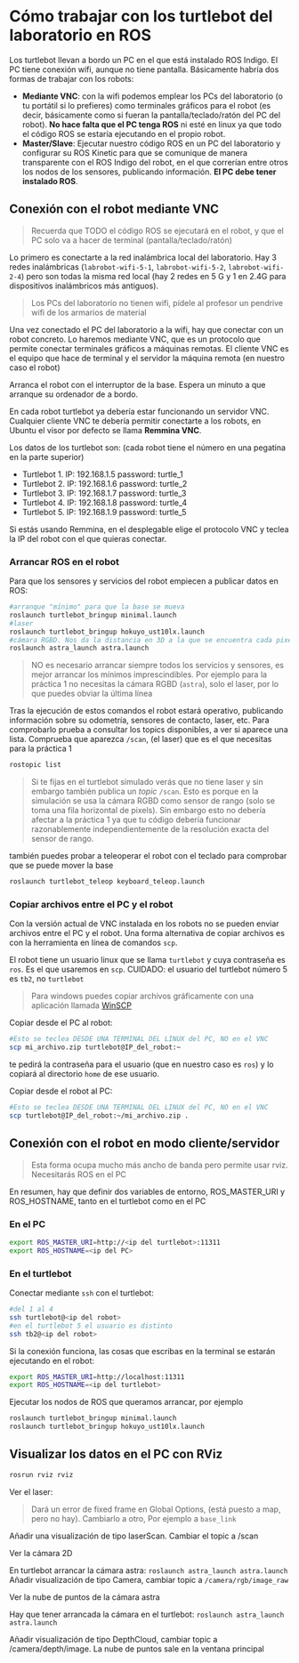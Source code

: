 # Cómo trabajar con los turtlebot del laboratorio en ROS

Los turtlebot llevan a bordo un PC en el que está instalado ROS Indigo. El PC tiene conexión wifi, aunque no tiene pantalla. Básicamente habría dos formas de trabajar con los robots:

- **Mediante VNC**: con la wifi podemos emplear los PCs del laboratorio (o tu portátil si lo prefieres) como terminales gráficos para el robot (es decir, básicamente como si fueran la pantalla/teclado/ratón del PC del robot). **No hace falta que el PC tenga ROS** ni esté en linux ya que todo el código ROS se estaría ejecutando en el propio robot.
- **Master/Slave**: Ejecutar nuestro código ROS en un PC del laboratorio y configurar su ROS Kinetic para que se comunique de manera transparente con el ROS Indigo del robot, en el que correrían entre otros los nodos de los sensores, publicando información. **El PC debe tener instalado ROS**.

## Conexión con el robot mediante VNC

> Recuerda que TODO el código ROS se ejecutará en el robot, y que el PC solo va a hacer de terminal (pantalla/teclado/ratón)

Lo primero es conectarte a la red inalámbrica local del laboratorio. Hay 3 redes inalámbricas (`labrobot-wifi-5-1`, `labrobot-wifi-5-2`, `labrobot-wifi-2-4`) pero son todas la misma red local (hay 2 redes en 5 G y 1 en 2.4G para dispositivos inalámbricos más antiguos).

> Los PCs del laboratorio no tienen wifi, pídele al profesor un pendrive wifi de los armarios de material 
 
Una vez conectado el PC del laboratorio a la wifi, hay que conectar con un robot concreto. Lo haremos mediante VNC, que es un protocolo que permite conectar terminales gráficos a máquinas remotas. El cliente VNC es el equipo que hace de terminal y el servidor la máquina remota (en nuestro caso el robot)

Arranca el robot con el interruptor de la base. Espera un minuto a que arranque su ordenador de a bordo.

En cada robot turtlebot ya debería estar funcionando un servidor VNC. Cualquier cliente VNC te debería permitir conectarte a los robots, en Ubuntu el visor por defecto se llama **Remmina VNC**.

Los datos de los turtlebot son: (cada robot tiene el número en una pegatina en la parte superior)

- Turtlebot 1. IP: 192.168.1.5 password: turtle_1 
- Turtlebot 2. IP: 192.168.1.6 password: turtle_2 
- Turtlebot 3. IP: 192.168.1.7 password: turtle_3 
- Turtlebot 4. IP: 192.168.1.8 password: turtle_4
- Turtlebot 5. IP: 192.168.1.9 password: turtle_5

Si estás usando Remmina, en el desplegable elige el protocolo VNC y teclea la IP del robot con el que quieras conectar. 

### Arrancar ROS en el robot

Para que los sensores y servicios del robot empiecen a publicar datos en ROS:

```bash
#arranque "mínimo" para que la base se mueva
roslaunch turtlebot_bringup minimal.launch
#laser
roslaunch turtlebot_bringup hokuyo_ust10lx.launch
#cámara RGBD. Nos da la distancia en 3D a la que se encuentra cada pixel de la imagen
roslaunch astra_launch astra.launch
```

> NO es necesario arrancar siempre todos los servicios y sensores, es mejor arrancar los mínimos imprescindibles. Por ejemplo para la práctica 1 no necesitas la cámara RGBD (`astra`), solo el laser, por lo que puedes obviar la última línea

Tras la ejecución de estos comandos el robot estará operativo, publicando información sobre su odometría, sensores de contacto, laser, etc. Para comprobarlo prueba a consultar los topics disponibles, a ver si aparece una lista. Comprueba que aparezca `/scan`, (el laser) que es el que necesitas para la práctica 1

```bash
rostopic list
```
> Si te fijas en el turtlebot simulado verás que no tiene laser y sin embargo también publica un *topic* `/scan`. Esto es porque en la simulación se usa la cámara RGBD como sensor de rango (solo se toma una fila horizontal de pixels). Sin embargo esto no debería afectar a la práctica 1 ya que tu código debería funcionar razonablemente independientemente de la resolución exacta del sensor de rango.

también puedes probar a teleoperar el robot con el teclado para comprobar que se puede mover la base

```bash
roslaunch turtlebot_teleop keyboard_teleop.launch
```

### Copiar archivos entre el PC y el robot

Con la versión actual de VNC instalada en los robots no se pueden enviar archivos entre el PC y el robot. Una forma alternativa de copiar archivos es con la herramienta en línea de comandos `scp`.

El robot tiene un usuario linux que se llama `turtlebot` y cuya contraseña es `ros`. Es el que usaremos en `scp`. CUIDADO: el usuario del turtlebot número 5 es `tb2`, no `turtlebot`

> Para windows puedes copiar archivos gráficamente con una aplicación llamada [WinSCP](https://winscp.net/eng/docs/lang:es)

Copiar desde el PC al robot:

```bash
#Esto se teclea DESDE UNA TERMINAL DEL LINUX del PC, NO en el VNC
scp mi_archivo.zip turtlebot@IP_del_robot:~
```

te pedirá la contraseña para el usuario (que en nuestro caso es `ros`) y lo copiará al directorio `home` de ese usuario.

Copiar desde el robot al PC:

```bash
#Esto se teclea DESDE UNA TERMINAL DEL LINUX del PC, NO en el VNC
scp turtlebot@IP_del_robot:~/mi_archivo.zip .
```
## Conexión con el robot en modo cliente/servidor

> Esta forma ocupa mucho más ancho de banda pero permite usar rviz. Necesitarás ROS en el PC

En resumen, hay que definir dos variables de entorno, ROS_MASTER_URI y ROS_HOSTNAME, tanto en el turtlebot como en el PC

### En el PC

```bash
export ROS_MASTER_URI=http://<ip del turtlebot>:11311
export ROS_HOSTNAME=<ip del PC>
```
### En el turtlebot

Conectar mediante `ssh` con el turtlebot:

```bash
#del 1 al 4
ssh turtlebot@<ip del robot>
#en el turtlebot 5 el usuario es distinto
ssh tb2@<ip del robot>
```
Si la conexión funciona, las cosas que escribas en la terminal se estarán ejecutando en el robot:

```bash
export ROS_MASTER_URI=http://localhost:11311
export ROS_HOSTNAME=<ip del turtlebot>
```
Ejecutar los nodos de ROS que queramos arrancar, por ejemplo

```bash
roslaunch turtlebot_bringup minimal.launch
roslaunch turtlebot_bringup hokuyo_ust10lx.launch
```

## Visualizar los datos en el PC con RViz

```bash
rosrun rviz rviz
```

Ver el laser:

> Dará un error de fixed frame en Global Options,  (está puesto a map, pero no hay). Cambiarlo a otro, Por ejemplo a `base_link`

Añadir una visualización de tipo laserScan. Cambiar el topic a /scan

Ver la cámara 2D

En turtlebot arrancar la cámara astra: `roslaunch astra_launch astra.launch`
Añadir visualización de tipo Camera, cambiar topic a `/camera/rgb/image_raw`

Ver la nube de puntos de la cámara astra

Hay que tener arrancada la cámara en el turtlebot: `roslaunch astra_launch astra.launch`

Añadir visualización de tipo DepthCloud, cambiar topic a /camera/depth/image. La nube de puntos sale en la ventana principal

